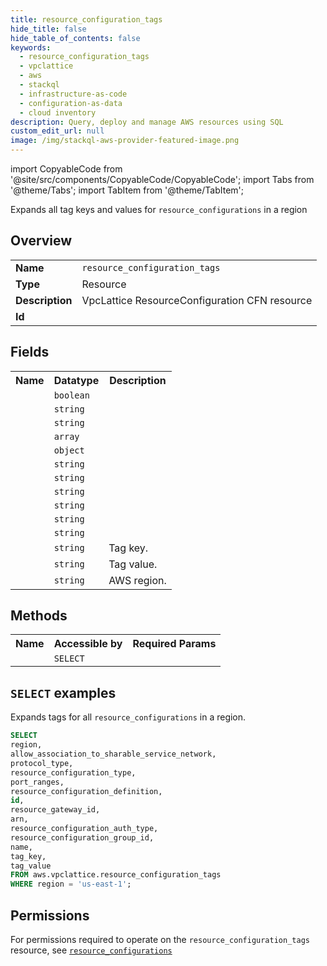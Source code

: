 ```yaml
---
title: resource_configuration_tags
hide_title: false
hide_table_of_contents: false
keywords:
  - resource_configuration_tags
  - vpclattice
  - aws
  - stackql
  - infrastructure-as-code
  - configuration-as-data
  - cloud inventory
description: Query, deploy and manage AWS resources using SQL
custom_edit_url: null
image: /img/stackql-aws-provider-featured-image.png
---
```


import CopyableCode from '@site/src/components/CopyableCode/CopyableCode';
import Tabs from '@theme/Tabs';
import TabItem from '@theme/TabItem';

Expands all tag keys and values for <code>resource_configurations</code> in a region

## Overview
<table>
<tbody>
<tr><td><b>Name</b></td><td><code>resource_configuration_tags</code></td></tr>
<tr><td><b>Type</b></td><td>Resource</td></tr>
<tr><td><b>Description</b></td><td>VpcLattice ResourceConfiguration CFN resource</td></tr>
<tr><td><b>Id</b></td><td><CopyableCode code="aws.vpclattice.resource_configuration_tags" /></td></tr>
</tbody>
</table>

## Fields
<table>
<tbody>
<tr><th>Name</th><th>Datatype</th><th>Description</th></tr><tr><td><CopyableCode code="allow_association_to_sharable_service_network" /></td><td><code>boolean</code></td><td></td></tr>
<tr><td><CopyableCode code="protocol_type" /></td><td><code>string</code></td><td></td></tr>
<tr><td><CopyableCode code="resource_configuration_type" /></td><td><code>string</code></td><td></td></tr>
<tr><td><CopyableCode code="port_ranges" /></td><td><code>array</code></td><td></td></tr>
<tr><td><CopyableCode code="resource_configuration_definition" /></td><td><code>object</code></td><td></td></tr>
<tr><td><CopyableCode code="id" /></td><td><code>string</code></td><td></td></tr>
<tr><td><CopyableCode code="resource_gateway_id" /></td><td><code>string</code></td><td></td></tr>
<tr><td><CopyableCode code="arn" /></td><td><code>string</code></td><td></td></tr>
<tr><td><CopyableCode code="resource_configuration_auth_type" /></td><td><code>string</code></td><td></td></tr>
<tr><td><CopyableCode code="resource_configuration_group_id" /></td><td><code>string</code></td><td></td></tr>
<tr><td><CopyableCode code="name" /></td><td><code>string</code></td><td></td></tr>
<tr><td><CopyableCode code="tag_key" /></td><td><code>string</code></td><td>Tag key.</td></tr>
<tr><td><CopyableCode code="tag_value" /></td><td><code>string</code></td><td>Tag value.</td></tr>
<tr><td><CopyableCode code="region" /></td><td><code>string</code></td><td>AWS region.</td></tr>
</tbody>
</table>

## Methods

<table>
<tbody>
  <tr>
    <th>Name</th>
    <th>Accessible by</th>
    <th>Required Params</th>
  </tr>
  <tr>
    <td><CopyableCode code="list_resources" /></td>
    <td><code>SELECT</code></td>
    <td><CopyableCode code="region" /></td>
  </tr>
</tbody>
</table>

## `SELECT` examples
Expands tags for all <code>resource_configurations</code> in a region.
```sql
SELECT
region,
allow_association_to_sharable_service_network,
protocol_type,
resource_configuration_type,
port_ranges,
resource_configuration_definition,
id,
resource_gateway_id,
arn,
resource_configuration_auth_type,
resource_configuration_group_id,
name,
tag_key,
tag_value
FROM aws.vpclattice.resource_configuration_tags
WHERE region = 'us-east-1';
```


## Permissions

For permissions required to operate on the <code>resource_configuration_tags</code> resource, see <a href="/services/vpclattice/resource_configurations/#permissions"><code>resource_configurations</code></a>

